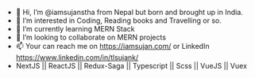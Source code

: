 - 👋 Hi, I’m @iamsujanstha from Nepal but born and brought up in India.
- 👀 I’m interested in Coding, Reading books and Travelling or so.
- 🌱 I’m currently learning MERN Stack
- 💞️ I’m looking to collaborate on MERN projects
- 📫 Your can reach me on https://iamsujan.com/ or LinkedIn https://www.linkedin.com/in/tlsujank/
- NextJS || ReactJS || Redux-Saga || Typescript || Scss || VueJS || Vuex

<!---
iamsujanstha/iamsujanstha is a ✨ special ✨ repository because its `README.md` (this file) appears on your GitHub profile.
You can click the Preview link to take a look at your changes.
--->
